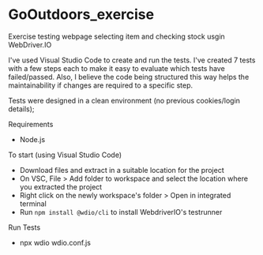 # GoOutdoors_exercise
Exercise testing webpage selecting item and checking stock usgin WebDriver.IO

I've used Visual Studio Code to create and run the tests. 
I've created 7 tests with a few steps each to make it easy to evaluate which tests have failed/passed.
Also, I believe the code being structured this way helps the maintainability if changes are required to a specific step.

Tests were designed in a clean environment (no previous cookies/login details);

Requirements
- Node.js

To start (using Visual Studio Code)
- Download files and extract in a suitable location for the project 
- On VSC, File > Add folder to workspace and select the location where you extracted the project
- Right click on the newly workspace's folder > Open in integrated terminal
- Run `npm install @wdio/cli` to install  WebdriverIO's testrunner

Run Tests
- npx wdio wdio.conf.js
